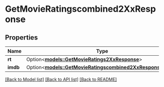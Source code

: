 # GetMovieRatingscombined2XxResponse

## Properties

Name | Type | Description | Notes
------------ | ------------- | ------------- | -------------
**rt** | Option<[**models::GetMovieRatings2XxResponse**](GetMovieRatings_2XX_response.md)> |  | [optional]
**imdb** | Option<[**models::GetMovieRatingscombined2XxResponseImdb**](GetMovieRatingscombined_2XX_response_imdb.md)> |  | [optional]

[[Back to Model list]](../README.md#documentation-for-models) [[Back to API list]](../README.md#documentation-for-api-endpoints) [[Back to README]](../README.md)



